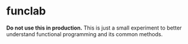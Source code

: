 # funclab

**Do not use this in production.** This is just a small experiment to better understand functional programming and its common methods.
